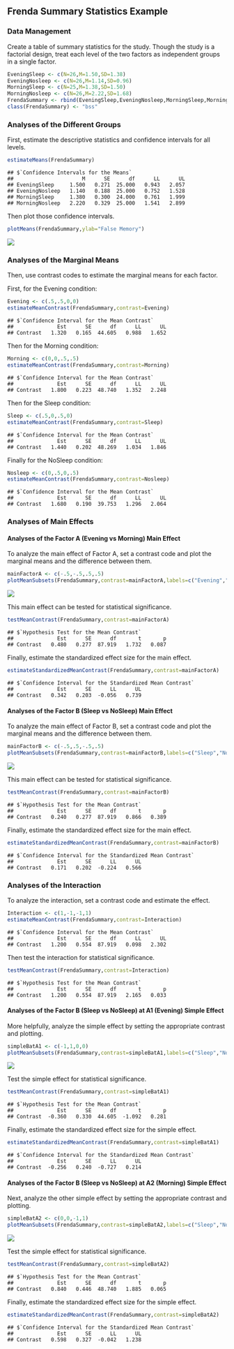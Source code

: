 
## Frenda Summary Statistics Example

### Data Management

Create a table of summary statistics for the study. Though the study is a factorial design, treat each level of the two factors as independent groups in a single factor.


```r
EveningSleep <- c(N=26,M=1.50,SD=1.38)
EveningNosleep <- c(N=26,M=1.14,SD=0.96)
MorningSleep <- c(N=25,M=1.38,SD=1.50)
MorningNosleep <- c(N=26,M=2.22,SD=1.68)
FrendaSummary <- rbind(EveningSleep,EveningNosleep,MorningSleep,MorningNosleep)
class(FrendaSummary) <- "bss"
```

### Analyses of the Different Groups

First, estimate the descriptive statistics and confidence intervals for all levels.


```r
estimateMeans(FrendaSummary)
```

```
## $`Confidence Intervals for the Means`
##                      M      SE      df      LL      UL
## EveningSleep     1.500   0.271  25.000   0.943   2.057
## EveningNosleep   1.140   0.188  25.000   0.752   1.528
## MorningSleep     1.380   0.300  24.000   0.761   1.999
## MorningNosleep   2.220   0.329  25.000   1.541   2.899
```

Then plot those confidence intervals.


```r
plotMeans(FrendaSummary,ylab="False Memory")
```

![](figures/Frenda-Means-1.png)<!-- -->

### Analyses of the Marginal Means

Then, use contrast codes to estimate the marginal means for each factor.

First, for the Evening condition:


```r
Evening <- c(.5,.5,0,0)
estimateMeanContrast(FrendaSummary,contrast=Evening)
```

```
## $`Confidence Interval for the Mean Contrast`
##              Est      SE      df      LL      UL
## Contrast   1.320   0.165  44.605   0.988   1.652
```

Then for the Morning condition:


```r
Morning <- c(0,0,.5,.5)
estimateMeanContrast(FrendaSummary,contrast=Morning)
```

```
## $`Confidence Interval for the Mean Contrast`
##              Est      SE      df      LL      UL
## Contrast   1.800   0.223  48.740   1.352   2.248
```

Then for the Sleep condition:


```r
Sleep <- c(.5,0,.5,0)
estimateMeanContrast(FrendaSummary,contrast=Sleep)
```

```
## $`Confidence Interval for the Mean Contrast`
##              Est      SE      df      LL      UL
## Contrast   1.440   0.202  48.269   1.034   1.846
```

Finally for the NoSleep condition:


```r
Nosleep <- c(0,.5,0,.5)
estimateMeanContrast(FrendaSummary,contrast=Nosleep)
```

```
## $`Confidence Interval for the Mean Contrast`
##              Est      SE      df      LL      UL
## Contrast   1.680   0.190  39.753   1.296   2.064
```

### Analyses of Main Effects 

#### Analyses of the Factor A (Evening vs Morning) Main Effect

To analyze the main effect of Factor A, set a contrast code and plot the marginal means and the difference between them.


```r
mainFactorA <- c(-.5,-.5,.5,.5)
plotMeanSubsets(FrendaSummary,contrast=mainFactorA,labels=c("Evening","Morning"),main="Factor A Main Effect",ylab="False Memory")
```

![](figures/Frenda-MainA-1.png)<!-- -->

This main effect can be tested for statistical significance.


```r
testMeanContrast(FrendaSummary,contrast=mainFactorA)
```

```
## $`Hypothesis Test for the Mean Contrast`
##              Est      SE      df       t       p
## Contrast   0.480   0.277  87.919   1.732   0.087
```

Finally, estimate the standardized effect size for the main effect.


```r
estimateStandardizedMeanContrast(FrendaSummary,contrast=mainFactorA)
```

```
## $`Confidence Interval for the Standardized Mean Contrast`
##              Est      SE      LL      UL
## Contrast   0.342   0.203  -0.056   0.739
```

#### Analyses of the Factor B (Sleep vs NoSleep) Main Effect

To analyze the main effect of Factor B, set a contrast code and plot the marginal means and the difference between them.


```r
mainFactorB <- c(-.5,.5,-.5,.5)
plotMeanSubsets(FrendaSummary,contrast=mainFactorB,labels=c("Sleep","NoSleep"),main="Factor B Main Effect",ylab="False Memory")
```

![](figures/Frenda-MainB-1.png)<!-- -->

This main effect can be tested for statistical significance.


```r
testMeanContrast(FrendaSummary,contrast=mainFactorB)
```

```
## $`Hypothesis Test for the Mean Contrast`
##              Est      SE      df       t       p
## Contrast   0.240   0.277  87.919   0.866   0.389
```

Finally, estimate the standardized effect size for the main effect.


```r
estimateStandardizedMeanContrast(FrendaSummary,contrast=mainFactorB)
```

```
## $`Confidence Interval for the Standardized Mean Contrast`
##              Est      SE      LL      UL
## Contrast   0.171   0.202  -0.224   0.566
```

### Analyses of the Interaction

To analyze the interaction, set a contrast code and estimate the effect.


```r
Interaction <- c(1,-1,-1,1)
estimateMeanContrast(FrendaSummary,contrast=Interaction)
```

```
## $`Confidence Interval for the Mean Contrast`
##              Est      SE      df      LL      UL
## Contrast   1.200   0.554  87.919   0.098   2.302
```

Then test the interaction for statistical significance.


```r
testMeanContrast(FrendaSummary,contrast=Interaction)
```

```
## $`Hypothesis Test for the Mean Contrast`
##              Est      SE      df       t       p
## Contrast   1.200   0.554  87.919   2.165   0.033
```

#### Analyses of the Factor B (Sleep vs NoSleep) at A1 (Evening) Simple Effect

More helpfully, analyze the simple effect by setting the appropriate contrast and plotting.


```r
simpleBatA1 <- c(-1,1,0,0)
plotMeanSubsets(FrendaSummary,contrast=simpleBatA1,labels=c("Sleep","NoSleep"),main="Simple Effect of B at A1",ylab="False Memory")
```

![](figures/Frenda-SimpleA1-1.png)<!-- -->

Test the simple effect for statistical significance.


```r
testMeanContrast(FrendaSummary,contrast=simpleBatA1)
```

```
## $`Hypothesis Test for the Mean Contrast`
##              Est      SE      df       t       p
## Contrast  -0.360   0.330  44.605  -1.092   0.281
```

Finally, estimate the standardized effect size for the simple effect.


```r
estimateStandardizedMeanContrast(FrendaSummary,contrast=simpleBatA1)
```

```
## $`Confidence Interval for the Standardized Mean Contrast`
##              Est      SE      LL      UL
## Contrast  -0.256   0.240  -0.727   0.214
```

#### Analyses of the Factor B (Sleep vs NoSleep) at A2 (Morning) Simple Effect

Next, analyze the other simple effect by setting the appropriate contrast and plotting.


```r
simpleBatA2 <- c(0,0,-1,1)
plotMeanSubsets(FrendaSummary,contrast=simpleBatA2,labels=c("Sleep","NoSleep"),main="Simple Effect of B at A2",ylab="False Memory")
```

![](figures/Frenda-SimpleA2-1.png)<!-- -->

Test the simple effect for statistical significance.


```r
testMeanContrast(FrendaSummary,contrast=simpleBatA2)
```

```
## $`Hypothesis Test for the Mean Contrast`
##              Est      SE      df       t       p
## Contrast   0.840   0.446  48.740   1.885   0.065
```

Finally, estimate the standardized effect size for the simple effect.


```r
estimateStandardizedMeanContrast(FrendaSummary,contrast=simpleBatA2)
```

```
## $`Confidence Interval for the Standardized Mean Contrast`
##              Est      SE      LL      UL
## Contrast   0.598   0.327  -0.042   1.238
```
